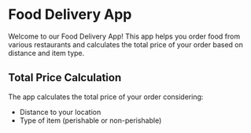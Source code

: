 # Food Delivery App
Welcome to our Food Delivery App! This app helps you order food from various restaurants and calculates the total price of your order based on distance and item type.

## Total Price Calculation
The app calculates the total price of your order considering:
- Distance to your location
- Type of item (perishable or non-perishable)
